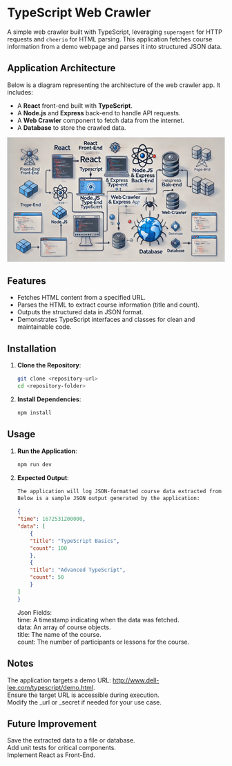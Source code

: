 # TypeScript Web Crawler

A simple web crawler built with TypeScript, leveraging `superagent` for HTTP requests and `cheerio` for HTML parsing. This application fetches course information from a demo webpage and parses it into structured JSON data.

## Application Architecture

Below is a diagram representing the architecture of the web crawler app. It includes:
- A **React** front-end built with **TypeScript**.
- A **Node.js** and **Express** back-end to handle API requests.
- A **Web Crawler** component to fetch data from the internet.
- A **Database** to store the crawled data.

![Architecture Diagram](./assets/arc.webp)

## Features

- Fetches HTML content from a specified URL.
- Parses the HTML to extract course information (title and count).
- Outputs the structured data in JSON format.
- Demonstrates TypeScript interfaces and classes for clean and maintainable code.

## Installation

1. **Clone the Repository**:

   ```bash
   git clone <repository-url>
   cd <repository-folder>

   ```

2. **Install Dependencies**:
   ```bash
   npm install
   ```

## Usage

1. **Run the Application**:

   ```bash
   npm run dev

   ```

2. **Expected Output**:
   ```bash
   The application will log JSON-formatted course data extracted from the target URL to the console.
   Below is a sample JSON output generated by the application:
   ```

    ```json
    {
    "time": 1672531200000,
    "data": [
        {
        "title": "TypeScript Basics",
        "count": 100
        },
        {
        "title": "Advanced TypeScript",
        "count": 50
        }
    ]
    }
    ```
    Json Fields: </br>
    time: A timestamp indicating when the data was fetched.</br>
    data: An array of course objects.</br>
    title: The name of the course.</br>
    count: The number of participants or lessons for the course.</br>

## Notes
The application targets a demo URL: http://www.dell-lee.com/typescript/demo.html. </br>
Ensure the target URL is accessible during execution. </br>
Modify the _url or _secret if needed for your use case. </br>

## Future Improvement
Save the extracted data to a file or database. </br>
Add unit tests for critical components. </br>
Implement React as Front-End. </br>